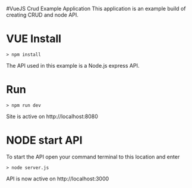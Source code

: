 #VueJS Crud Example Application
This application is an example build of creating CRUD and node API.

# VUE Install
    > npm install

The API used in this example is a Node.js express API.

# Run
    > npm run dev

Site is active on http://localhost:8080
    

    
# NODE start API

To start the API open your command terminal to this location and enter

    > node server.js
    
API is now active on http://localhost:3000
   
